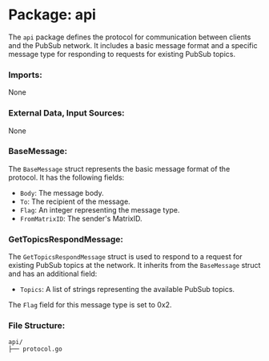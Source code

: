 # Package: api

The `api` package defines the protocol for communication between clients and the PubSub network. It includes a basic message format and a specific message type for responding to requests for existing PubSub topics.

### Imports:

None

### External Data, Input Sources:

None

### BaseMessage:

The `BaseMessage` struct represents the basic message format of the protocol. It has the following fields:

- `Body`: The message body.
- `To`: The recipient of the message.
- `Flag`: An integer representing the message type.
- `FromMatrixID`: The sender's MatrixID.

### GetTopicsRespondMessage:

The `GetTopicsRespondMessage` struct is used to respond to a request for existing PubSub topics at the network. It inherits from the `BaseMessage` struct and has an additional field:

- `Topics`: A list of strings representing the available PubSub topics.

The `Flag` field for this message type is set to 0x2.

### File Structure:

```
api/
├── protocol.go
```

